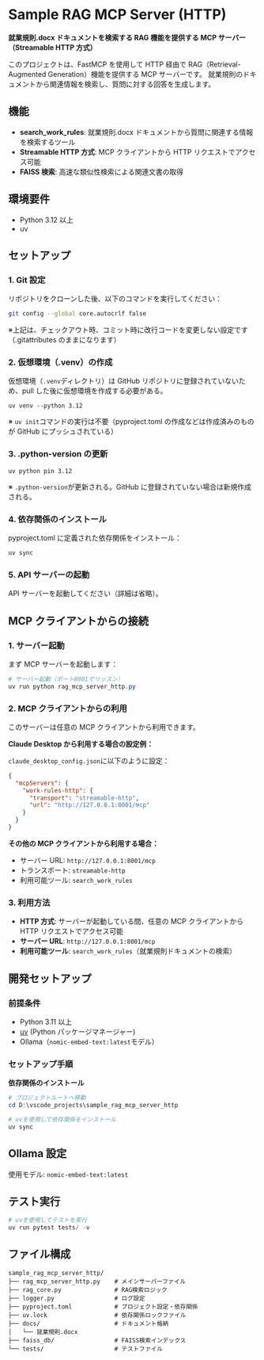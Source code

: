 # Sample RAG MCP Server (HTTP)

**就業規則.docx ドキュメントを検索する RAG 機能を提供する MCP サーバー（Streamable HTTP 方式）**

このプロジェクトは、FastMCP を使用して HTTP 経由で RAG（Retrieval-Augmented Generation）機能を提供する MCP サーバーです。
就業規則のドキュメントから関連情報を検索し、質問に対する回答を生成します。

## 機能

- **search_work_rules**: 就業規則.docx ドキュメントから質問に関連する情報を検索するツール
- **Streamable HTTP 方式**: MCP クライアントから HTTP リクエストでアクセス可能
- **FAISS 検索**: 高速な類似性検索による関連文書の取得

## 環境要件

- Python 3.12 以上
- uv

## セットアップ

### 1. Git 設定

リポジトリをクローンした後、以下のコマンドを実行してください：

```bash
git config --global core.autocrlf false
```

※上記は、チェックアウト時、コミット時に改行コードを変更しない設定です（.gitattributes のままになります）

### 2. 仮想環境（.venv）の作成

仮想環境（`.venv`ディレクトリ）は GitHub リポジトリに登録されていないため、pull した後に仮想環境を作成する必要がある。

```コマンド（Windows Power Shell）
uv venv --python 3.12
```

※ `uv init`コマンドの実行は不要（pyproject.toml の作成などは作成済みのものが GitHub にプッシュされている）

### 3. .python-version の更新

```コマンド（Windows Power Shell）
uv python pin 3.12
```

※ `.python-version`が更新される。GitHub に登録されていない場合は新規作成される。

### 4. 依存関係のインストール

pyproject.toml に定義された依存関係をインストール：

```bash
uv sync
```

### 5. API サーバーの起動

API サーバーを起動してください（詳細は省略）。

## MCP クライアントからの接続

### 1. サーバー起動

まず MCP サーバーを起動します：

```powershell
# サーバー起動（ポート8001でリッスン）
uv run python rag_mcp_server_http.py
```

### 2. MCP クライアントからの利用

このサーバーは任意の MCP クライアントから利用できます。

**Claude Desktop から利用する場合の設定例：**

`claude_desktop_config.json`に以下のように設定：

```json
{
  "mcpServers": {
    "work-rules-http": {
      "transport": "streamable-http",
      "url": "http://127.0.0.1:8001/mcp"
    }
  }
}
```

**その他の MCP クライアントから利用する場合：**

- サーバー URL: `http://127.0.0.1:8001/mcp`
- トランスポート: `streamable-http`
- 利用可能ツール: `search_work_rules`

### 3. 利用方法

- **HTTP 方式**: サーバーが起動している間、任意の MCP クライアントから HTTP リクエストでアクセス可能
- **サーバー URL**: `http://127.0.0.1:8001/mcp`
- **利用可能ツール**: `search_work_rules`（就業規則ドキュメントの検索）

## 開発セットアップ

### 前提条件

- Python 3.11 以上
- [uv](https://docs.astral.sh/uv/) (Python パッケージマネージャー)
- Ollama（`nomic-embed-text:latest`モデル）

### セットアップ手順

**依存関係のインストール**

```powershell
# プロジェクトルートへ移動
cd D:\vscode_projects\sample_rag_mcp_server_http

# uvを使用して依存関係をインストール
uv sync
```

## Ollama 設定

使用モデル: `nomic-embed-text:latest`

## テスト実行

```powershell
# uvを使用してテストを実行
uv run pytest tests/ -v
```

## ファイル構成

```
sample_rag_mcp_server_http/
├── rag_mcp_server_http.py    # メインサーバーファイル
├── rag_core.py               # RAG検索ロジック
├── logger.py                 # ログ設定
├── pyproject.toml            # プロジェクト設定・依存関係
├── uv.lock                   # 依存関係ロックファイル
├── docs/                     # ドキュメント格納
│   └── 就業規則.docx
├── faiss_db/                 # FAISS検索インデックス
└── tests/                    # テストファイル
```

